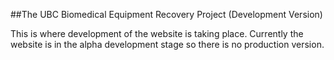 ##The UBC Biomedical Equipment Recovery Project (Development Version)

This is where development of the website is taking place. Currently the
website is in the alpha development stage so there is no production version.
